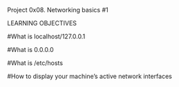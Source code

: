  Project 0x08. Networking basics #1

 LEARNING OBJECTIVES

 #What is localhost/127.0.0.1

 #What is 0.0.0.0

 #What is /etc/hosts

 #How to display your machine’s active network interfaces
